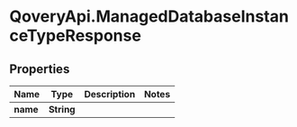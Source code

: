# QoveryApi.ManagedDatabaseInstanceTypeResponse

## Properties

Name | Type | Description | Notes
------------ | ------------- | ------------- | -------------
**name** | **String** |  | 


